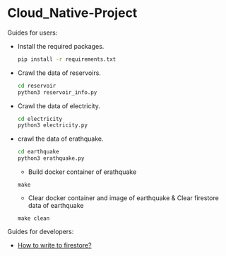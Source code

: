 # Cloud_Native-Project

Guides for users:

- Install the required packages.

    ``` sh
    pip install -r requirements.txt
    ```

- Crawl the data of reservoirs.

    ``` sh  
    cd reservoir
    python3 reservoir_info.py
    ```
  
- Crawl the data of electricity.

    ``` sh  
    cd electricity
    python3 electricity.py
    ```

- crawl the data of erathquake.

    ``` sh 
    cd earthquake
    python3 erathquake.py
    ```
    - Build docker container of erathquake
    ```
    make
    ```
    - Clear docker container and image of earthquake & Clear firestore data of earthquake
    ```
    make clean
    ```

Guides for developers:
- [How to write to firestore?](/write_to_firestore.pdf)